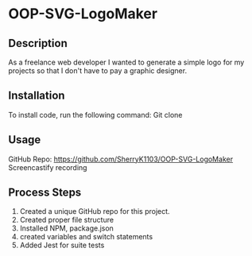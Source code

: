 # OOP-SVG-LogoMaker

## Description

As a freelance web developer I wanted to generate a simple logo for my projects so that I don't have to pay a graphic designer.

## Installation

To install code, run the following command:
Git clone <paste SSH key>

## Usage

GitHub Repo: https://github.com/SherryK1103/OOP-SVG-LogoMaker
Screencastify recording

## Process Steps

1. Created a unique GitHub repo for this project.
2. Created proper file structure
3. Installed NPM, package.json
4. created variables and switch statements
5. Added Jest for suite tests
